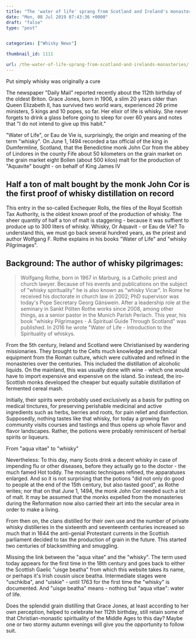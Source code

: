 ```yaml
---
title: "The 'water of life' sprang from Scotland and Ireland's monasteries"
date: "Mon, 08 Jul 2019 07:43:36 +0000"
draft: "false"
type: "post"


categories: ["Whisky News"]

thumbnail_id: 1111

url: /the-water-of-life-sprang-from-scotland-and-irelands-monasteries/
---
```


Put simply whisky was originally a cure

The newspaper "Daily Mail" reported recently about the 112th birthday of the oldest Briton. Grace Jones, born in 1906, a slim 20 years older than Queen Elizabeth II, has survived two world wars, experienced 26 prime ministers, 5 kings and 10 popes, so far. Her elixir of life is whisky. She never forgets to drink a glass before going to sleep for over 60 years and notes that "I do not intend to give up this habit."

"Water of Life", or Eau de Vie is, surprisingly, the origin and meaning of the term "whisky". On June 1, 1494 recorded a tax official of the king in Dumfermline, Scotland, that the Benedictine monk John Cor from the abbey of Lindores in the county Fife about 50 kilometers on the grain market on the grain market eight Bollen (about 500 kilos) malt for the production of "Aquavite" bought - on behalf of King James IV
<h2>Half a ton of malt bought by the monk John Cor is the first proof of whisky distillation on record</h2>
This entry in the so-called Exchequer Rolls, the files of the Royal Scottish Tax Authority, is the oldest known proof of the production of whisky. The sheer quantity of half a ton of malt is staggering - because it was suffient to produce up to 300 liters of whisky. Whisky, Or Aquavit - or Eau de Vie? To understand this, we must go back several hundred years, as the priest and author Wolfgang F. Rothe explains in his books "Water of Life" and "whisky Pilgrimages".
<h2>Background: The author of whisky pilgrimages:</h2>
<blockquote>Wolfgang Rothe, born in 1967 in Marburg, is a Catholic priest and church lawyer. Because of his events and publications on the subject of "whisky spirituality" he is also known as "whisky Vicar". In Rome he received his doctorate in church law in 2002; PhD supervisor was today's Pope Secretary Georg Gänswein. After a leadership role at the seminary in Sankt Pölten Rothe works since 2008, among other things, as a senior pastor in the Munich Parish Perlach. This year, his book "whisky Pilgrimages - A Spiritual Guide Through Scotland" was published. In 2016 he wrote "Water of Life - Introduction to the Spirituality of whiskys.</blockquote>
From the 5th century, Ireland and Scotland were Christianised by wandering missionaries. They brought to the Celts much knowledge and technical equipment from the Roman culture, which were cultivated and refined in the monasteries over the centuries. This included the distillation of alcoholic liquids. On the mainland, this was usually done with wine - which one would have to import expensive and expensive on the island. So instead, the iro-Scottish monks developed the cheaper but equally suitable distillation of fermented cereal mash.

Initially, their spirits were probably used exclusively as a basis for putting on medical tinctures, for preserving perishable medicinal and active ingredients such as herbs, berries and roots, for pain relief and disinfection. Supposedly, nothing tastes like that whisky, for today a growing fan community visits courses and tastings and thus opens up whole flavor and flavor landscapes. Rather, the potions were probably reminiscent of herbal spirits or liqueurs.

From "aqua vitae" to "whisky"

Nevertheless: To this day, many Scots drink a decent whisky in case of impending flu or other diseases, before they actually go to the doctor - the much famed Hot toddy. The monastic techniques refined, the apparatuses enlarged. And so it is not surprising that the potions "did not only do good to people at the end of the 15th century, but also tasted good", as Rothe writes; nor that on that June 1, 1494, the monk John Cor needed such a lot of malt. It may be assumed that the monks expelled from the monasteries during the Reformation now also carried their art into the secular area in order to make a living.

From then on, the clans distilled for their own use and the number of private whisky distilleries in the sixteenth and seventeenth centuries increased so much that in 1644 the anti-genial Protestant currents in the Scottish parliament decided to tax the production of grain in the future. This started two centuries of blacksmithing and smuggling.

Missing the link between the "aqua vitae" and the "whisky". The term used today appears for the first time in the 18th century and goes back to either the Scottish Gaelic "uisge beatha" from which this website takes its name, or perhaps it's Irish cousin uisce beatha. Intermediate stages were "uschkiba", and "uiskie" - until 1763 for the first time the "whisky" is documented. And "uisge beatha" means - nothing but "aqua vitae": water of life.

Does the splendid grain distilling that Grace Jones, at least according to her own perception, helped to celebrate her 112th birthday, still retain some of that Christian-monastic spirituality of the Middle Ages to this day? Maybe one or two stormy autumn evenings will give you the opportunity to follow suit.

&nbsp;
